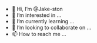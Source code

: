 - 👋 Hi, I’m @Jake-ston
- 👀 I’m interested in ...
- 🌱 I’m currently learning ...
- 💞️ I’m looking to collaborate on ...
- 📫 How to reach me ...

<!---
Jake-ston/Jake-ston is a ✨ special ✨ repository because its `README.md` (this file) appears on your GitHub profile.
You can click the Preview link to take a look at your changes.
--->
